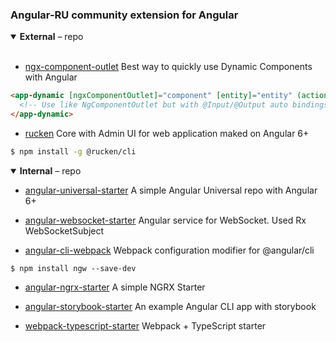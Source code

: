### Angular-RU community extension for Angular

<details open>
  <summary><b>External</b> – repo</summary>
  <br>
  
- [ngx-component-outlet](https://github.com/IndigoSoft/ngxd)
  Best way to quickly use Dynamic Components with Angular <br>
  
```html
<app-dynamic [ngxComponentOutlet]="component" [entity]="entity" (action)="onAction($event)">
  <!-- Use like NgComponentOutlet but with @Input/@Output auto bindings -->
</app-dynamic>
```

- [rucken](https://github.com/rucken/)
  Core with Admin UI for web application maked on Angular 6+
  
```bash
$ npm install -g @rucken/cli
```

</details>


<details open>
  <summary><b>Internal</b> – repo</summary>
  
- [angular-universal-starter](https://github.com/Angular-RU/angular-universal-starter)
  A simple Angular Universal repo with Angular 6+
  
- [angular-websocket-starter](https://github.com/Angular-RU/angular-websocket-starter)
  Angular service for WebSocket. Used Rx WebSocketSubject
  
- [angular-cli-webpack](https://github.com/Angular-RU/angular-cli-webpack)
  Webpack configuration modifier for @angular/cli
  
```
$ npm install ngw --save-dev
```

- [angular-ngrx-starter](https://github.com/Angular-RU/angular-ngrx-starter)
  A simple NGRX Starter
  
- [angular-storybook-starter](https://github.com/Angular-RU/angular-storybook-starter)
  An example Angular CLI app with storybook

- [webpack-typescript-starter](https://github.com/Angular-RU/webpack-typescript-starter)
  Webpack + TypeScript starter

</details>  
